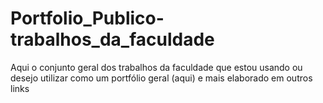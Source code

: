 # Portfolio_Publico-trabalhos_da_faculdade
Aqui o conjunto geral dos trabalhos da faculdade que estou usando ou desejo utilizar como um portfólio geral (aqui) e mais elaborado em outros links
